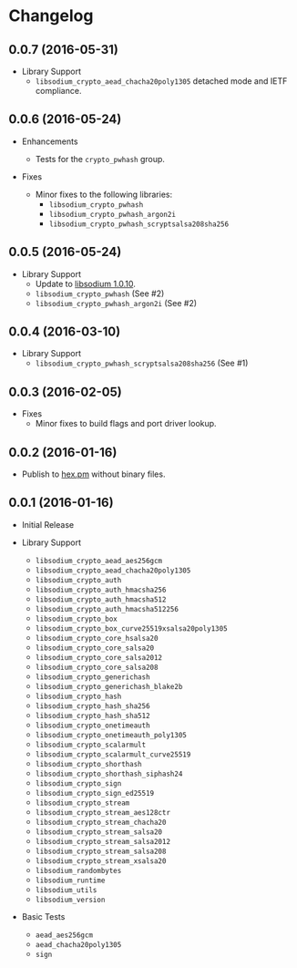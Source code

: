 # Changelog

## 0.0.7 (2016-05-31)

* Library Support
  * `libsodium_crypto_aead_chacha20poly1305` detached mode and IETF compliance.

## 0.0.6 (2016-05-24)

* Enhancements
  * Tests for the `crypto_pwhash` group.

* Fixes
  * Minor fixes to the following libraries:
    * `libsodium_crypto_pwhash`
    * `libsodium_crypto_pwhash_argon2i`
    * `libsodium_crypto_pwhash_scryptsalsa208sha256`

## 0.0.5 (2016-05-24)

* Library Support
  * Update to [libsodium 1.0.10](https://github.com/jedisct1/libsodium/releases/tag/1.0.10).
  * `libsodium_crypto_pwhash` (See #2)
  * `libsodium_crypto_pwhash_argon2i` (See #2)

## 0.0.4 (2016-03-10)

* Library Support
  * `libsodium_crypto_pwhash_scryptsalsa208sha256` (See #1)

## 0.0.3 (2016-02-05)

* Fixes
  * Minor fixes to build flags and port driver lookup.

## 0.0.2 (2016-01-16)

* Publish to [hex.pm](https://hex.pm/packages/libsodium) without binary files.

## 0.0.1 (2016-01-16)

* Initial Release

* Library Support
  * `libsodium_crypto_aead_aes256gcm`
  * `libsodium_crypto_aead_chacha20poly1305`
  * `libsodium_crypto_auth`
  * `libsodium_crypto_auth_hmacsha256`
  * `libsodium_crypto_auth_hmacsha512`
  * `libsodium_crypto_auth_hmacsha512256`
  * `libsodium_crypto_box`
  * `libsodium_crypto_box_curve25519xsalsa20poly1305`
  * `libsodium_crypto_core_hsalsa20`
  * `libsodium_crypto_core_salsa20`
  * `libsodium_crypto_core_salsa2012`
  * `libsodium_crypto_core_salsa208`
  * `libsodium_crypto_generichash`
  * `libsodium_crypto_generichash_blake2b`
  * `libsodium_crypto_hash`
  * `libsodium_crypto_hash_sha256`
  * `libsodium_crypto_hash_sha512`
  * `libsodium_crypto_onetimeauth`
  * `libsodium_crypto_onetimeauth_poly1305`
  * `libsodium_crypto_scalarmult`
  * `libsodium_crypto_scalarmult_curve25519`
  * `libsodium_crypto_shorthash`
  * `libsodium_crypto_shorthash_siphash24`
  * `libsodium_crypto_sign`
  * `libsodium_crypto_sign_ed25519`
  * `libsodium_crypto_stream`
  * `libsodium_crypto_stream_aes128ctr`
  * `libsodium_crypto_stream_chacha20`
  * `libsodium_crypto_stream_salsa20`
  * `libsodium_crypto_stream_salsa2012`
  * `libsodium_crypto_stream_salsa208`
  * `libsodium_crypto_stream_xsalsa20`
  * `libsodium_randombytes`
  * `libsodium_runtime`
  * `libsodium_utils`
  * `libsodium_version`

* Basic Tests
  * `aead_aes256gcm`
  * `aead_chacha20poly1305`
  * `sign`
